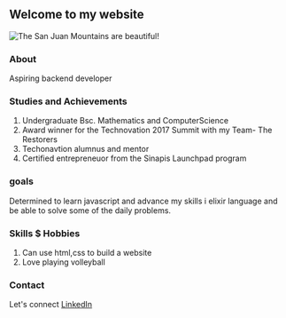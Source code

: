 ## Welcome to my website
![The San Juan Mountains are beautiful!](/assets/images/san-juan-mountains.jpg "San Juan Mountains")
### About
Aspiring backend developer

### Studies and Achievements
<ol>
  <li>Undergraduate Bsc. Mathematics and ComputerScience</li>
  <li>Award winner for the Technovation 2017 Summit with my Team- The Restorers</li>
  <li>Techonavtion alumnus and mentor</li>
  <li>Certified entrepreneuor from the Sinapis Launchpad program</li>
</ol> 

### goals
Determined to learn javascript and advance my skills i elixir language
and be able to solve some of the daily problems. 

### Skills $ Hobbies
<ol>
  <li>Can use html,css to build a website</li>
  <li>Love playing volleyball</li>
</ol>

### Contact
Let's connect [LinkedIn](https://www.linkedin.com/in/cynthia-o-466806140/)

